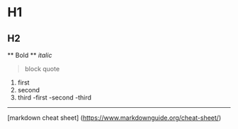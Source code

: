 # H1 
## H2
** Bold **
*italic*
> block quote 
1. first
2. second
3. third
-first
-second
-third
---
[markdown cheat sheet] (https://www.markdownguide.org/cheat-sheet/)